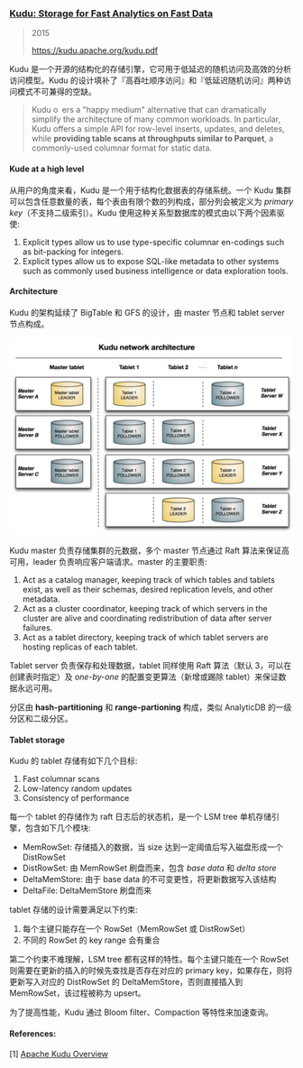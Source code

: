 ### [Kudu: Storage for Fast Analytics on Fast Data](../assets/pdfs/kudu.pdf)

> 2015
>
> https://kudu.apache.org/kudu.pdf

Kudu 是一个开源的结构化的存储引擎，它可用于低延迟的随机访问及高效的分析访问模型。Kudu 的设计填补了『高吞吐顺序访问』和『低延迟随机访问』两种访问模式不可兼得的空缺。

> Kudu o ers a "happy medium" alternative that can dramatically simplify the architecture of 
> many common workloads. In particular, Kudu offers a simple API for row-level inserts, 
> updates, and deletes, while **providing table scans at throughputs similar to Parquet**, 
> a commonly-used columnar format for static data.

#### Kude at a high level

从用户的角度来看，Kudu 是一个用于结构化数据表的存储系统。一个 Kudu 集群可以包含任意数量的表，每个表由有限个数的列构成，部分列会被定义为 *primary key*（不支持二级索引）。Kudu 使用这种关系型数据库的模式由以下两个因素驱使:

1. Explicit types allow us to use type-specific columnar en-codings such as bit-packing for integers.
2. Explicit types allow us to expose SQL-like metadata to other systems such as commonly used business intelligence or data exploration tools.

#### Architecture

Kudu 的架构延续了 BigTable 和 GFS 的设计，由 master 节点和 tablet server 节点构成。

![kudu network architecture](../assets/images/kudu_network_architecture.jpg)

Kudu master 负责存储集群的元数据，多个 master 节点通过 Raft 算法来保证高可用，leader 负责响应客户端请求。master 的主要职责:

1. Act as a catalog manager, keeping track of which tables and tablets exist, as well as their schemas, desired replication levels, and other metadata.
2. Act as a cluster coordinator, keeping track of which servers in the cluster are alive and coordinating redistribution of data after server failures.
3. Act as a tablet directory, keeping track of which tablet servers are hosting replicas of each tablet.

Tablet server 负责保存和处理数据，tablet 同样使用 Raft 算法（默认 3，可以在创建表时指定）及 *one-by-one* 的配置变更算法（新增或踢除 tablet）来保证数据永远可用。

分区由 **hash-partitioning** 和 **range-partioning** 构成，类似 AnalyticDB 的一级分区和二级分区。

#### Tablet storage

Kudu 的 tablet 存储有如下几个目标:

1. Fast columnar scans
2. Low-latency random updates
3. Consistency of performance

每一个 tablet 的存储作为 raft 日志后的状态机，是一个 LSM tree 单机存储引擎，包含如下几个模块:

- MemRowSet: 存储插入的数据，当 size 达到一定阈值后写入磁盘形成一个 DistRowSet
- DistRowSet: 由 MemRowSet 刷盘而来，包含 *base data* 和 *delta store*
- DeltaMemStore: 由于 base data 的不可变更性，将更新数据写入该结构
- DeltaFile: DeltaMemStore 刷盘而来

tablet 存储的设计需要满足以下约束:

1. 每个主键只能存在一个 RowSet（MemRowSet 或 DistRowSet）
2. 不同的 RowSet 的 key range 会有重合

第二个约束不难理解，LSM tree 都有这样的特性。每个主键只能在一个 RowSet 则需要在更新的插入的时候先查找是否存在对应的 primary key，如果存在，则将更新写入对应的 DistRowSet 的 DeltaMemStore，否则直接插入到 MemRowSet，该过程被称为 upsert。

为了提高性能，Kudu 通过 Bloom filter、Compaction 等特性来加速查询。

#### References:

[1] [Apache Kudu Overview](https://docs.cloudera.com/runtime/7.2.8/kudu-overview/kudu-overview.pdf)